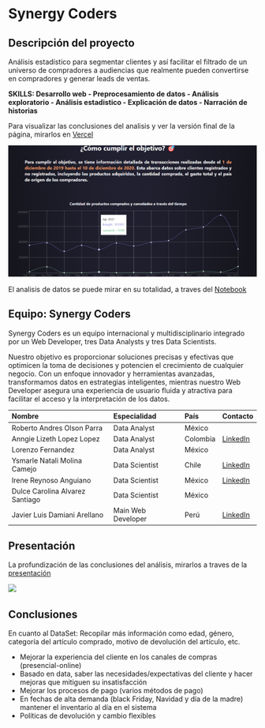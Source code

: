 # Synergy Coders
## Descripción del proyecto
Análisis estadístico para segmentar clientes y así facilitar el filtrado de un universo de compradores a audiencias que realmente pueden convertirse en compradores y generar leads de ventas.

**SKILLS: Desarrollo web - Preprocesamiento de datos - Análisis exploratorio - Análisis estadistico - Explicación de datos - Narración de historias**

Para visualizar las conclusiones del analisis y ver la versión final de la página, mirarlos en [Vercel](https://synergy-coders.vercel.app/)

<img src="https://github.com/alll1997/portafolio/blob/main/Synergy-Coders/image_web.png" width=1000/>

El analisis de datos se puede mirar en su totalidad, a traves del [Notebook](https://github.com/alll1997/Synergy-Coders/blob/analisis/Hackaton_Retail.ipynb)

## Equipo: Synergy Coders
Synergy Coders es un equipo internacional y multidisciplinario integrado por un Web Developer, tres Data Analysts y tres Data Scientists. 

Nuestro objetivo es proporcionar soluciones precisas y efectivas que optimicen la toma de decisiones y potencien el crecimiento de cualquier negocio. Con un enfoque innovador y herramientas avanzadas, transformamos datos en estrategias inteligentes, mientras nuestro Web Developer asegura una experiencia de usuario fluida y atractiva para facilitar el acceso y la interpretación de los datos.

| Nombre            | Especialidad          | País         | Contacto  |
|:------------------|:--------------------- |:------------ |:----------|
| Roberto Andres Olson Parra  |Data Analyst | México   |  |
| Anngie Lizeth Lopez Lopez   |Data Analyst | Colombia | [LinkedIn](https://www.linkedin.com/in/anngie-lopez/) |
| Lorenzo Fernandez           |Data Analyst | México   |  |
|Ysmarle Natali Molina Camejo |Data Scientist| Chile | [LinkedIn](https://www.linkedin.com/in/ysmarle-molina/) |
|Irene Reynoso Anguiano |Data Scientist| México | [LinkedIn](https://www.linkedin.com/in/reynosoirene/) |
|Dulce Carolina Alvarez Santiago |Data Scientist| México |  |
|Javier Luis Damiani Arellano | Main Web Developer | Perú | [LinkedIn](https://www.linkedin.com/in/javierluisdamianiarellano/) |

## Presentación
La profundización de las conclusiones del análisis, mirarlos a traves de la [presentación](https://github.com/alll1997/portafolio/blob/main/Synergy-Coders/Retail-Challenge.pdf)

<img src="https://github.com/alll1997/portafolio/blob/main/Synergy-Coders/image_presentación.png" width=1000/>

## Conclusiones
En cuanto al DataSet: Recopilar más información como edad, género, categoría del artículo comprado, motivo de devolución del artículo, etc.
- Mejorar la experiencia del cliente en los canales de compras (presencial-online)
- Basado en data, saber las necesidades/expectativas del cliente y hacer mejoras que mitiguen su insatisfacción
- Mejorar los procesos de pago (varios métodos de pago)
- En fechas de alta demanda (black Friday, Navidad y día de la madre) mantener el inventario al día en el sistema
- Políticas de devolución y cambio flexibles

